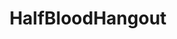 ---
title: HalfBloodHangout
crosslinks:
- CampHalfBloodRP
- SupersRP
- AMAAggregator
- TheGuardiansRP
- Devilrp
- CampArcadia
---